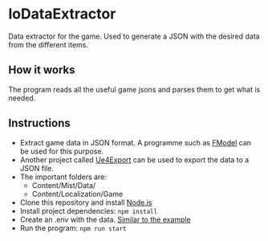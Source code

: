 # loDataExtractor

Data extractor for the game. Used to generate a JSON with the desired data from the different items.

## How it works

The program reads all the useful game jsons and parses them to get what is needed.

## Instructions

- Extract game data in JSON format. A programme such as [FModel](https://github.com/4sval/FModel) can be used for this purpose.
- Another project called [Ue4Export](https://github.com/CrystalFerrai/Ue4Export) can be used to export the data to a JSON file.
- The important folders are:
  - Content/Mist/Data/
  - Content/Localization/Game
- Clone this repository and install [Node.js](https://nodejs.org/es/)
- Install project dependencies: `npm install`
- Create an .env with the data. [Similar to the example](.env.example)
- Run the program: `npm run start`
